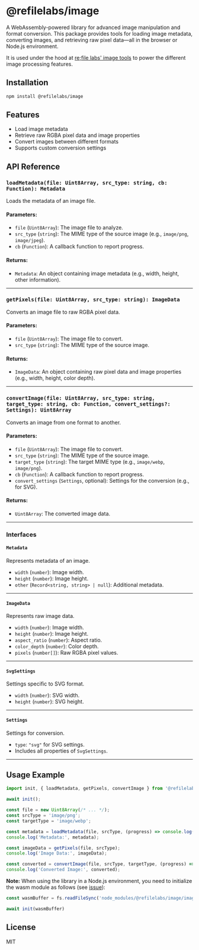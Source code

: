 # @refilelabs/image

A WebAssembly-powered library for advanced image manipulation and format conversion. This package provides tools for loading image metadata, converting images, and retrieving raw pixel data—all in the browser or Node.js environment.

It is used under the hood at [re;file labs' image tools](https://refilelabs.com/image) to power the different image processing features.

## Installation

```bash
npm install @refilelabs/image
```

## Features

- Load image metadata
- Retrieve raw RGBA pixel data and image properties
- Convert images between different formats
- Supports custom conversion settings

## API Reference

### `loadMetadata(file: Uint8Array, src_type: string, cb: Function): Metadata`

Loads the metadata of an image file.

#### Parameters:
- `file` (`Uint8Array`): The image file to analyze.
- `src_type` (`string`): The MIME type of the source image (e.g., `image/png`, `image/jpeg`).
- `cb` (`Function`): A callback function to report progress.

#### Returns:
- `Metadata`: An object containing image metadata (e.g., width, height, other information).

---

### `getPixels(file: Uint8Array, src_type: string): ImageData`

Converts an image file to raw RGBA pixel data.

#### Parameters:
- `file` (`Uint8Array`): The image file to convert.
- `src_type` (`string`): The MIME type of the source image.

#### Returns:
- `ImageData`: An object containing raw pixel data and image properties (e.g., width, height, color depth).

---

### `convertImage(file: Uint8Array, src_type: string, target_type: string, cb: Function, convert_settings?: Settings): Uint8Array`

Converts an image from one format to another.

#### Parameters:
- `file` (`Uint8Array`): The image file to convert.
- `src_type` (`string`): The MIME type of the source image.
- `target_type` (`string`): The target MIME type (e.g., `image/webp`, `image/png`).
- `cb` (`Function`): A callback function to report progress.
- `convert_settings` (`Settings`, optional): Settings for the conversion (e.g., for SVG).

#### Returns:
- `Uint8Array`: The converted image data.

---

### Interfaces

#### `Metadata`

Represents metadata of an image.

- `width` (`number`): Image width.
- `height` (`number`): Image height.
- `other` (`Record<string, string> | null`): Additional metadata.

---

#### `ImageData`

Represents raw image data.

- `width` (`number`): Image width.
- `height` (`number`): Image height.
- `aspect_ratio` (`number`): Aspect ratio.
- `color_depth` (`number`): Color depth.
- `pixels` (`number[]`): Raw RGBA pixel values.

---

#### `SvgSettings`

Settings specific to SVG format.

- `width` (`number`): SVG width.
- `height` (`number`): SVG height.

---

#### `Settings`

Settings for conversion.

- `type`: `"svg"` for SVG settings.
- Includes all properties of `SvgSettings`.

---

## Usage Example

```javascript
import init, { loadMetadata, getPixels, convertImage } from '@refilelabs/image';

await init();

const file = new Uint8Array(/* ... */);
const srcType = 'image/png';
const targetType = 'image/webp';

const metadata = loadMetadata(file, srcType, (progress) => console.log(`Progress: ${progress}%`));
console.log('Metadata:', metadata);

const imageData = getPixels(file, srcType);
console.log('Image Data:', imageData);

const converted = convertImage(file, srcType, targetType, (progress) => console.log(`Progress: ${progress}%`));
console.log('Converted Image:', converted);
```

**Note:** When using the library in a Node.js environment, you need to initialize the wasm module as follows (see [issue](https://github.com/refilelabs/image/issues/6)):
```javascript
const wasmBuffer = fs.readFileSync('node_modules/@refilelabs/image/image_bg.wasm')

await init(wasmBuffer)
```

## License

MIT
